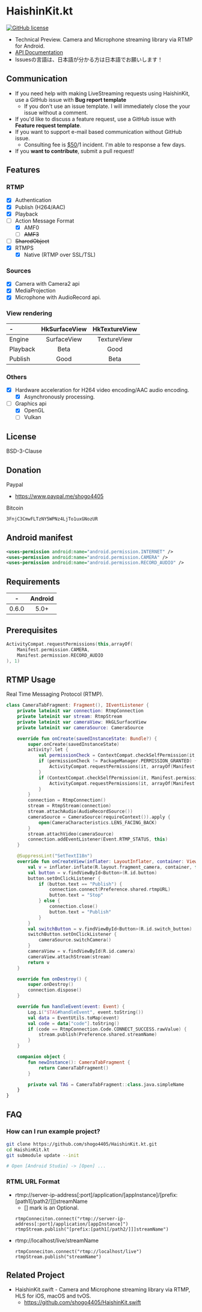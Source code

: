# HaishinKit.kt
[![GitHub license](https://img.shields.io/badge/license-New%20BSD-blue.svg)](https://raw.githubusercontent.com/shogo4405/HaishinKit.kt/master/LICENSE.md)

* Technical Preview. Camera and Microphone streaming library via RTMP for Android.
* [API Documentation](https://shogo4405.github.io/HaishinKit.kt/)
* Issuesの言語は、日本語が分かる方は日本語でお願いします！

## Communication
* If you need help with making LiveStreaming requests using HaishinKit, use a GitHub issue with **Bug report template**
  - If you don't use an issue template. I will immediately close the your issue without a comment.
* If you'd like to discuss a feature request, use a GitHub issue with **Feature request template**.
* If you want to support e-mail based communication without GitHub issue.
  - Consulting fee is [$50](https://www.paypal.me/shogo4405/50USD)/1 incident. I'm able to response a few days.
* If you **want to contribute**, submit a pull request!

## Features
### RTMP
- [x] Authentication
- [x] Publish (H264/AAC) 
- [x] Playback
- [ ] Action Message Format
  - [x] AMF0
  - [ ] ~~AMF3~~
- [ ] ~~SharedObject~~
- [x] RTMPS
  - [x] Native (RTMP over SSL/TSL)

### Sources
- [x] Camera with Camera2 api
- [x] MediaProjection
- [x] Microphone with AudioRecord api.

### View rendering
|-|HkSurfaceView|HkTextureView|
|:-|:-:|:-:|
|Engine|SurfaceView|TextureView|
|Playback|Beta|Good|
|Publish|Good|Beta|

### Others
- [x] Hardware acceleration for H264 video encoding/AAC audio encoding.
  - [x] Asynchronously processing.
- [ ] Graphics api
  - [x] OpenGL
  - [ ] Vulkan

## License
BSD-3-Clause

## Donation
Paypal
 - https://www.paypal.me/shogo4405

Bitcoin
```txt
3FnjC3CmwFLTzNY5WPNz4LjTo1uxGNozUR
```

## Android manifest
```xml
<uses-permission android:name="android.permission.INTERNET" />
<uses-permission android:name="android.permission.CAMERA" />
<uses-permission android:name="android.permission.RECORD_AUDIO" />
```

## Requirements
|-|Android|
|:----:|:----:|
|0.6.0|5.0+|

## Prerequisites
```kt
ActivityCompat.requestPermissions(this,arrayOf(
    Manifest.permission.CAMERA,
    Manifest.permission.RECORD_AUDIO
), 1)
```

## RTMP Usage
Real Time Messaging Protocol (RTMP).

```kt
class CameraTabFragment: Fragment(), IEventListener {
    private lateinit var connection: RtmpConnection
    private lateinit var stream: RtmpStream
    private lateinit var cameraView: HkGLSurfaceView
    private lateinit var cameraSource: CameraSource

    override fun onCreate(savedInstanceState: Bundle?) {
        super.onCreate(savedInstanceState)
        activity?.let {
            val permissionCheck = ContextCompat.checkSelfPermission(it, Manifest.permission.CAMERA)
            if (permissionCheck != PackageManager.PERMISSION_GRANTED) {
                ActivityCompat.requestPermissions(it, arrayOf(Manifest.permission.CAMERA), 1)
            }
            if (ContextCompat.checkSelfPermission(it, Manifest.permission.RECORD_AUDIO) != PackageManager.PERMISSION_GRANTED) {
                ActivityCompat.requestPermissions(it, arrayOf(Manifest.permission.RECORD_AUDIO), 1)
            }
        }
        connection = RtmpConnection()
        stream = RtmpStream(connection)
        stream.attachAudio(AudioRecordSource())
        cameraSource = CameraSource(requireContext()).apply {
            open(CameraCharacteristics.LENS_FACING_BACK)
        }
        stream.attachVideo(cameraSource)
        connection.addEventListener(Event.RTMP_STATUS, this)
    }

    @SuppressLint("SetTextI18n")
    override fun onCreateView(inflater: LayoutInflater, container: ViewGroup?, savedInstanceState: Bundle?): View? {
        val v = inflater.inflate(R.layout.fragment_camera, container, false)
        val button = v.findViewById<Button>(R.id.button)
        button.setOnClickListener {
            if (button.text == "Publish") {
                connection.connect(Preference.shared.rtmpURL)
                button.text = "Stop"
            } else {
                connection.close()
                button.text = "Publish"
            }
        }
        val switchButton = v.findViewById<Button>(R.id.switch_button)
        switchButton.setOnClickListener {
            cameraSource.switchCamera()
        }
        cameraView = v.findViewById(R.id.camera)
        cameraView.attachStream(stream)
        return v
    }

    override fun onDestroy() {
        super.onDestroy()
        connection.dispose()
    }

    override fun handleEvent(event: Event) {
        Log.i("$TAG#handleEvent", event.toString())
        val data = EventUtils.toMap(event)
        val code = data["code"].toString()
        if (code == RtmpConnection.Code.CONNECT_SUCCESS.rawValue) {
            stream.publish(Preference.shared.streamName)
        }
    }

    companion object {
        fun newInstance(): CameraTabFragment {
            return CameraTabFragment()
        }

        private val TAG = CameraTabFragment::class.java.simpleName
    }
}
```
## FAQ
### How can I run example project?
```sh
git clone https://github.com/shogo4405/HaishinKit.kt.git
cd HaishinKit.kt
git submodule update --init

# Open [Android Studio] -> [Open] ...
```

### RTML URL Format
* rtmp://server-ip-address[:port]/application/[appInstance]/[prefix:[path1[/path2/]]]streamName
  - [] mark is an Optional.
  ```
  rtmpConneciton.connect("rtmp://server-ip-address[:port]/application/[appInstance]")
  rtmpStream.publish("[prefix:[path1[/path2/]]]streamName")
  ```
* rtmp://localhost/live/streamName
  ```
  rtmpConneciton.connect("rtmp://localhost/live")
  rtmpStream.publish("streamName")
  ```

## Related Project
* HaishinKit.swift - Camera and Microphone streaming library via RTMP, HLS for iOS, macOS and tvOS.
  * https://github.com/shogo4405/HaishinKit.swift
